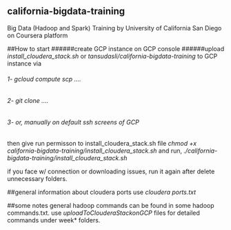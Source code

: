 ## california-bigdata-training
Big Data (Hadoop and Spark) Training by University of California San Diego on Coursera platform

##How to start
######create GCP instance on GCP console
######upload *install_cloudera_stack.sh* or *tansudasli/california-bigdata-training* to GCP instance via
###### 1- gcloud compute scp ....
###### 2- git clone ....
###### 3- or, manually on default ssh screens of GCP

then give run permisson to install_cloudera_stack.sh file
    *chmod +x california-bigdata-training/install_cloudera_stack.sh* 
and run, 
    *./california-bigdata-training/install_cloudera_stack.sh* 

if you face w/ connection or downloading issues, run it again after delete unnecessary folders.

##general information about cloudera ports
use *cloudera ports.txt* 

##some notes
general hadoop commands can be found in some hadoop commands.txt. use *uploadToClouderaStackonGCP* files for detailed commands under week* folders.

